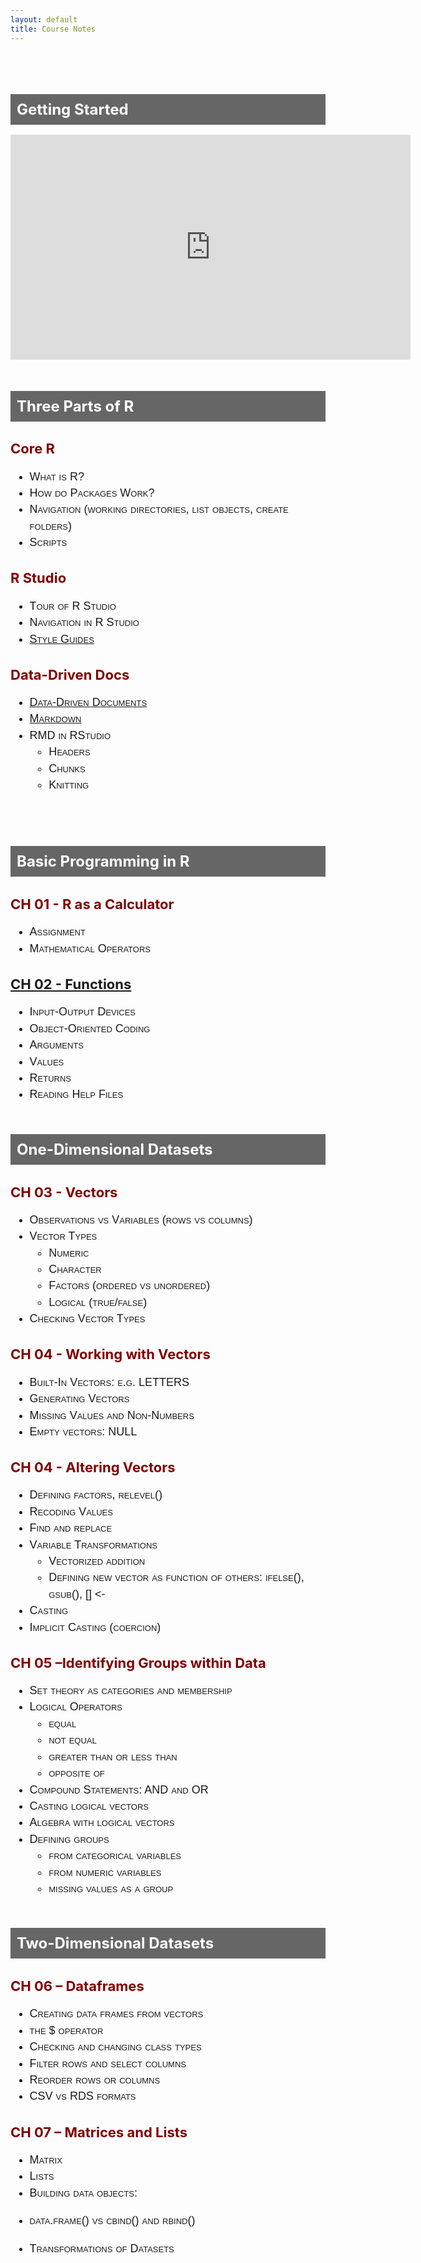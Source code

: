```yaml
---
layout: default
title: Course Notes
---
```


<style>
  
.textbook-toc>ul {
font-family: "Century Gothic", CenturyGothic, AppleGothic, sans-serif; 
  font-size: 18px; 
  font-style: normal; 
  font-variant: small-caps; 
  font-weight: 100;
  line-height: 26.4px;
}

.textbook-toc>h2 { 
  font-size: 22px;  
  color: maroon;
}

.textbook-toc>h1 {
  background-color: #666;
  color: white;
  font-size: 24px;
  padding: 10px;
  margin-top: 50px;
}


.uk-navbar-nav>li>a {
    display: flex;
    justify-content: center;
    align-items: center;
    box-sizing: border-box;
    height: 80px;
    padding: 0 15px;
    font-size: .875rem;
    font-family: system-ui;
    text-decoration: none;
}


img {
  display: block;
  margin-left: auto;
  margin-right: auto;
}
 </style>
 




<br>

<div class="textbook-toc">

# Getting Started

<iframe src="https://player.vimeo.com/video/180644880" width="640" height="360" frameborder="0" allow="autoplay; fullscreen" allowfullscreen></iframe>

<br>

# Three Parts of R

## Core R
* What is R?
* How do Packages Work?
* Navigation (working directories, list objects, create folders)
* Scripts 

## R Studio
* Tour of R Studio 
* Navigation in R Studio 
* [Style Guides](https://jef.works/R-style-guide/) 

## Data-Driven Docs
* [Data-Driven Documents](https://ds4ps.org/docs/) 
* [Markdown](https://ds4ps.org/cpp-526-fall-2019/markdown/)
* RMD in RStudio 
  - Headers 
  - Chunks 
  - Knitting 

<br> 

# Basic Programming in R 

## CH 01 - R as a Calculator
* Assignment 
* Mathematical Operators 
 
## [CH 02 - Functions](http://ds4ps.org/datacamp-light-demo-for-rmd/calc-mortgage.html) 
* Input-Output Devices 
* Object-Oriented Coding 
* Arguments 
* Values 
* Returns 
* Reading Help Files 

# One-Dimensional Datasets

## CH 03 - Vectors
* Observations vs Variables (rows vs columns) 
* Vector Types
  - Numeric
  - Character
  - Factors (ordered vs unordered) 
  - Logical (true/false) 
* Checking Vector Types

## CH 04 - Working with Vectors
* Built-In Vectors: e.g. LETTERS
* Generating Vectors
* Missing Values and Non-Numbers
* Empty vectors: NULL


## CH 04 - Altering Vectors
* Defining factors, relevel()
* Recoding Values 
* Find and replace
* Variable Transformations
  - Vectorized addition
  - Defining new vector as function of others:  ifelse(), gsub(), [] <- 
* Casting 
* Implicit Casting (coercion)


## CH 05 –Identifying Groups within Data 
* Set theory as categories and membership 
* Logical Operators 
  - equal
  - not equal 
  - greater than or less than 
  - opposite of
* Compound Statements:  AND and OR
* Casting logical vectors 
* Algebra with logical vectors 
* Defining groups 
  - from categorical variables
  - from numeric variables
  - missing values as a group


# Two-Dimensional Datasets

## CH 06 – Dataframes
* Creating data frames from vectors
* the $ operator
* Checking and changing class types
* Filter rows and select columns 
* Reorder rows or columns 
* CSV vs RDS formats

## CH 07 – Matrices and Lists
* Matrix
* Lists
* Building data objects: 
- data.frame() vs cbind() and rbind()
* Transformations of Datasets 


<br>
<br>
<br>

</div>
